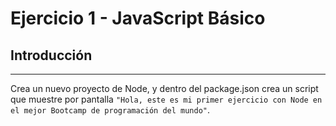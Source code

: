 # Ejercicio 1 - JavaScript Básico

## Introducción

---

Crea un nuevo proyecto de Node, y dentro del package.json crea un script que muestre por pantalla `"Hola, este es mi primer ejercicio con Node en el mejor Bootcamp de programación del mundo"`.
